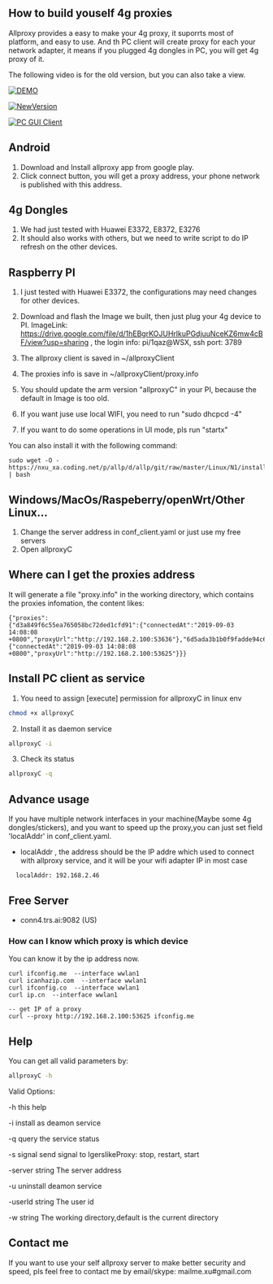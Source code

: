 ## How to build youself 4g proxies

Allproxy provides a easy to make your 4g proxy, it suporrts most of platform, and easy to use.
And th PC client will create proxy for each your network adapter, it means if you plugged 4g dongles in PC, you will get 4g proxy of it.

The following video is for the old version, but you can also take a view.

[![DEMO](https://img.youtube.com/vi/eQ9m05CQR8U/0.jpg)](https://www.youtube.com/watch?v=eQ9m05CQR8U)

[![NewVersion](https://img.youtube.com/vi/TJ4uy9Mh6bo/0.jpg)](https://www.youtube.com/watch?v=TJ4uy9Mh6bo)


[![PC GUI Client](https://img.youtube.com/vi/fTCktSV2Oyo/0.jpg)](https://www.youtube.com/watch?v=fTCktSV2Oyo)

## Android
1. Download and Install allproxy app from google play.
2. Click connect button, you will get a proxy address, your phone network is published with this address.

## 4g Dongles
1. We had just tested with Huawei E3372, E8372, E3276
2. It should also works with others, but we need to write script to do IP refresh on the other devices.
   
## Raspberry PI
1. I just tested with Huawei E3372, the configurations may need changes for other devices.
1. Download and flash the Image we built, then just plug your 4g device to PI. ImageLink:  https://drive.google.com/file/d/1hEBgrKOJUHrlkuPGdjuuNceKZ6mw4cBF/view?usp=sharing , the login info: pi/1qaz@WSX, ssh port: 3789

2. The allproxy client is saved in ~/allproxyClient
3. The proxies info is save in ~/allproxyClient/proxy.info
4. You should update the arm version "allproxyC" in your PI, because the default in Image is too old.
5. If you want juse use local WIFI, you need to run "sudo dhcpcd -4"
6. If you want to do some operations in UI mode, pls run "startx"

You can also install it with the following command:
```
sudo wget -O - https://nxu_xa.coding.net/p/allp/d/allp/git/raw/master/Linux/N1/install.sh | bash
```

## Windows/MacOs/Raspeberry/openWrt/Other Linux...
1. Change the server address in conf_client.yaml or just use my free servers
2. Open allproxyC

## Where can I get the proxies address
It will generate a file "proxy.info" in the working directory, which contains the proxies infomation, the content likes:
```
{"proxies":
{"d3a849f6c55ea765058bc72ded1cfd91":{"connectedAt":"2019-09-03 14:08:08 +0800","proxyUrl":"http://192.168.2.100:53636"},"6d5ada3b1b0f9fadde94c6dc081dba69":{"connectedAt":"2019-09-03 14:08:08 +0800","proxyUrl":"http://192.168.2.100:53625"}}}
```

## Install PC client as service
1. You need to assign [execute] permission for allproxyC in linux env
```bash
chmod +x allproxyC
```
2. Install it as daemon service 
```bash
allproxyC -i
```
3. Check its status
```bash
allproxyC -q
```
		
## Advance usage 
If you have multiple network interfaces in your machine(Maybe some 4g dongles/stickers), and you want to speed up the proxy,you can just set field 'localAddr' in conf_client.yaml.

+ localAddr , the address should be the IP addre which used to connect with allproxy service, and it will be your wifi adapter IP in most case
```
  localAddr: 192.168.2.46
```

## Free Server
+ conn4.trs.ai:9082   (US)

     
### How can I know which proxy is which device
You can know it by the ip address now.
```
curl ifconfig.me  --interface wwlan1
curl icanhazip.com  --interface wwlan1
curl ifconfig.co  --interface wwlan1
curl ip.cn  --interface wwlan1

-- get IP of a proxy
curl --proxy http://192.168.2.100:53625 ifconfig.me
```
 

## Help
You can get all valid parameters by:
```bash
allproxyC -h
```
Valid Options:

  -h    this help

  -i    install as deamon service

  -q    query the service status

  -s signal
        send signal to IgerslikeProxy: stop, restart, start

  -server string
        The server address

  -u    uninstall deamon service

  -userId string
        The user id

  -w string
        The working directory,default is the current directory


## Contact me
If you want to use your self allproxy server to make better security and speed, pls feel free to contact me by email/skype: mailme.xu#gmail.com

